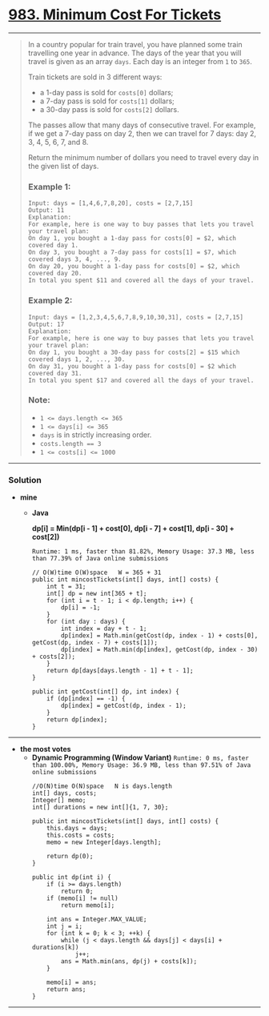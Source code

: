 # [983. Minimum Cost For Tickets](https://leetcode.com/problems/minimum-cost-for-tickets/)
---

> In a country popular for train travel, you have planned some train travelling one year in advance.  The days of the year that you will travel is given as an array `days`.  Each day is an integer from `1` to `365`.
>
> Train tickets are sold in 3 different ways:
> * a 1-day pass is sold for `costs[0]` dollars;
> * a 7-day pass is sold for `costs[1]` dollars;
> * a 30-day pass is sold for `costs[2]` dollars.
>
> The passes allow that many days of consecutive travel.  For example, if we get a 7-day pass on day 2, then we can travel for 7 days: day 2, 3, 4, 5, 6, 7, and 8.
>
> Return the minimum number of dollars you need to travel every day in the given list of days.
>
>
>
> ### Example 1:
> ```
> Input: days = [1,4,6,7,8,20], costs = [2,7,15]
> Output: 11
> Explanation:
> For example, here is one way to buy passes that lets you travel your travel plan:
> On day 1, you bought a 1-day pass for costs[0] = $2, which covered day 1.
> On day 3, you bought a 7-day pass for costs[1] = $7, which covered days 3, 4, ..., 9.
> On day 20, you bought a 1-day pass for costs[0] = $2, which covered day 20.
> In total you spent $11 and covered all the days of your travel.
> ```
>
> ### Example 2:
> ```
> Input: days = [1,2,3,4,5,6,7,8,9,10,30,31], costs = [2,7,15]
> Output: 17
> Explanation:
> For example, here is one way to buy passes that lets you travel your travel plan:
> On day 1, you bought a 30-day pass for costs[2] = $15 which covered days 1, 2, ..., 30.
> On day 31, you bought a 1-day pass for costs[0] = $2 which covered day 31.
> In total you spent $17 and covered all the days of your travel.
> ```
>
> ### Note:
> * `1 <= days.length <= 365`
> * `1 <= days[i] <= 365`
> * `days` is in strictly increasing order.
> * `costs.length == 3`
> * `1 <= costs[i] <= 1000`

---

### Solution
* **mine**
  * **Java**
  
    **dp[i] = Min(dp[i - 1] + cost[0], dp[i - 7] + cost[1], dp[i - 30] + cost[2])** 
    
    `Runtime: 1 ms, faster than 81.82%, Memory Usage: 37.3 MB, less than 77.39% of Java online submissions`
    ```
    // O(W)time O(W)space   W = 365 + 31
    public int mincostTickets(int[] days, int[] costs) {
        int t = 31;
        int[] dp = new int[365 + t];
        for (int i = t - 1; i < dp.length; i++) {
            dp[i] = -1;
        }
        for (int day : days) {
            int index = day + t - 1;
            dp[index] = Math.min(getCost(dp, index - 1) + costs[0], getCost(dp, index - 7) + costs[1]);
            dp[index] = Math.min(dp[index], getCost(dp, index - 30) + costs[2]);
        }
        return dp[days[days.length - 1] + t - 1];
    }

    public int getCost(int[] dp, int index) {
        if (dp[index] == -1) {
            dp[index] = getCost(dp, index - 1);
        }
        return dp[index];
    }
    ```
  
---

 * **the most votes** 
   * **Dynamic Programming (Window Variant)** `Runtime: 0 ms, faster than 100.00%, Memory Usage: 36.9 MB, less than 97.51% of Java online submissions`
     ```
     //O(N)time O(N)space   N is days.length
     int[] days, costs;
     Integer[] memo;
     int[] durations = new int[]{1, 7, 30};

     public int mincostTickets(int[] days, int[] costs) {
         this.days = days;
         this.costs = costs;
         memo = new Integer[days.length];

         return dp(0);
     }

     public int dp(int i) {
         if (i >= days.length)
             return 0;
         if (memo[i] != null)
             return memo[i];

         int ans = Integer.MAX_VALUE;
         int j = i;
         for (int k = 0; k < 3; ++k) {
             while (j < days.length && days[j] < days[i] + durations[k])
                 j++;
             ans = Math.min(ans, dp(j) + costs[k]);
         }

         memo[i] = ans;
         return ans;
     }
     ```


---

